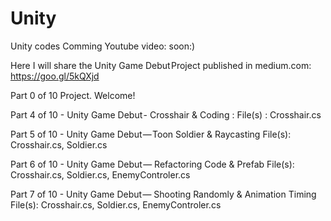 # Unity
Unity codes
Comming Youtube video: soon:) 

Here I will share the Unity Game Debut Project published in medium.com: https://goo.gl/5kQXjd

Part 0 of 10 Project. Welcome!

Part 4 of 10 -  Unity Game Debut - Crosshair & Coding : File(s) : Crosshair.cs

Part 5 of 10 -  Unity Game Debut — Toon Soldier & Raycasting File(s): Crosshair.cs, Soldier.cs

Part 6 of 10 -  Unity Game Debut — Refactoring Code  & Prefab File(s): Crosshair.cs, Soldier.cs, EnemyControler.cs

Part 7 of 10 -  Unity Game Debut — Shooting Randomly & Animation Timing File(s): Crosshair.cs, Soldier.cs, EnemyControler.cs
